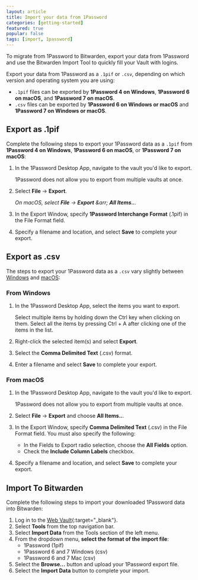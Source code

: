 ```yaml
---
layout: article
title: Import your data from 1Password
categories: [getting-started]
featured: true
popular: false
tags: [import, 1password]
---
```


To migrate from 1Password to Bitwarden, export your data from 1Password and use the Bitwarden Import Tool to quickly fill your Vault with logins.

Export your data from 1Password as a `.1pif` or `.csv`, depending on which version and operating system you are using:

- `.1pif` files can be exported by **1Password 4 on Windows**, **1Password 6 on macOS**, and **1Password 7 on macOS**.
- `.csv` files can be exported by **1Password 6 on Windows or macOS** and **1Password 7 on Windows or macOS**.

## Export as .1pif

Complete the following steps to export your 1Password data as a `.1pif` from **1Password 4 on Windows**, **1Password 6 on macOS**, or **1Password 7 on macOS**:

1. In the 1Password Desktop App, navigate to the vault you'd like to export.

   1Password does not allow you to export from multiple vaults at once.
2. Select **File** &rarr; **Export**.

   *On macOS, select **File** &rarr; **Export** &arr; **All Items..**.*
3. In the Export Window, specify **1Password Interchange Format** (.1pif) in the File Format field.
4. Specify a filename and location, and select **Save** to complete your export.

## Export as .csv

The steps to export your 1Password data as a `.csv` vary slightly between [Windows](#from-windows) and [macOS](#from-macos):

### From Windows

1. In the 1Password Desktop App, select the items you want to export.

   Select multiple items by holding down the Ctrl key when clicking on them. Select all the items by pressing Ctrl + A after clicking one of the items in the list.
2. Right-click the selected item(s) and select **Export**.
3. Select the **Comma Delimited Text** (.csv) format.
4. Enter a filename and select **Save** to complete your export.

### From macOS

1. In the 1Password Desktop App, navigate to the vault you'd like to export.

   1Password does not allow you to export from multiple vaults at once.
2. Select **File** &rarr; **Export** and choose **All Items..**.
3. In the Export Window, specify **Comma Delimited Text** (.csv) in the File Format field. You must also specify the following:

   - In the Fields to Export radio selection, choose the **All Fields** option.
   - Check the **Include Column Labels** checkbox.
4. Specify a filename and location, and select **Save** to complete your export.

## Import To Bitwarden

Complete the following steps to import your downloaded 1Password data into Bitwarden:

1. Log in to the [Web Vault](https://vault.bitwarden.com){:target="\_blank"}.
2. Select **Tools** from the top navigation bar.
3. Select **Import Data** from the Tools section of the left menu.
4. From the dropdown menu, **select the format of the import file**:
   - 1Password (1pif)
   - 1Password 6 and 7 Windows (csv)
   - 1Password 6 and 7 Mac (csv)
5. Select the **Browse...** button and upload your 1Password export file.
6. Select the **Import Data** button to complete your import.
